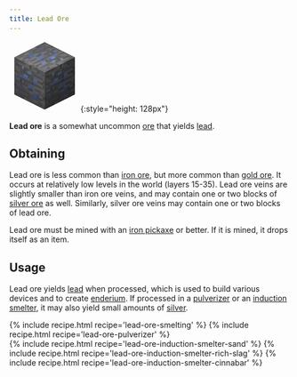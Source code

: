 ```yaml
---
title: Lead Ore
---
```


![Lead Ore](/assets/images/thermal-foundation/ore-lead.png){:style="height: 128px"}


**Lead ore** is a somewhat uncommon [ore](https://minecraft.gamepedia.com/Ore)
that yields [lead](/docs/thermal-foundation/metals-and-alloys/lead/).


Obtaining
---------
Lead ore is less common than [iron
ore](https://minecraft.gamepedia.com/Iron_Ore), but more common than [gold
ore](https://minecraft.gamepedia.com/Gold_Ore). It occurs at relatively low
levels in the world (layers 15-35). Lead ore veins are slightly smaller than
iron ore veins, and may contain one or two blocks of [silver
ore](/docs/thermal-foundation/ores/silver-ore/) as well. Similarly, silver ore
veins may contain one or two blocks of lead ore.

Lead ore must be mined with an [iron
pickaxe](https://minecraft.gamepedia.com/Pickaxe) or better. If it is mined, it
drops itself as an item.


Usage
-----
Lead ore yields [lead](/docs/thermal-foundation/metals-and-alloys/lead/) when
processed, which is used to build various devices and to create
[enderium](/docs/thermal-foundation/metals-and-alloys/enderium/). If processed
in a [pulverizer](/docs/thermal-expansion/machines/pulverizer/) or an [induction
smelter](/docs/thermal-expansion/machines/induction-smelter/), it may also yield
small amounts of [silver](/docs/thermal-foundation/metals-and-alloys/silver/).

<div>
{% include recipe.html recipe='lead-ore-smelting' %}
{% include recipe.html recipe='lead-ore-pulverizer' %}<br />
{% include recipe.html recipe='lead-ore-induction-smelter-sand' %}
{% include recipe.html recipe='lead-ore-induction-smelter-rich-slag' %}
{% include recipe.html recipe='lead-ore-induction-smelter-cinnabar' %}
</div>
